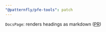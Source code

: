```yaml
---
"@patternfly/pfe-tools": patch
---
```

`DocsPage`: renders headings as markdown ([PR](https://github.com/patternfly/patternfly-elements/pull/2516))
